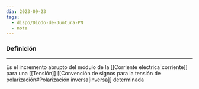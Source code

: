 ```yaml
---
dia: 2023-09-23
tags:
  - dispo/Diodo-de-Juntura-PN
  - nota
---
```

### Definición
---
Es el incremento abrupto del módulo de la [[Corriente eléctrica|corriente]] para una [[Tensión]] [[Convención de signos para la tensión de polarización#Polarización inversa|inversa]] determinada